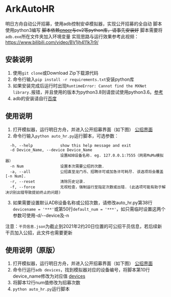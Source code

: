 # ArkAutoHR
明日方舟自动公开招募，使用adb控制安卓模拟器，实现公开招募的全自动
脚本使用python3编写
~~脚本依赖[cnocr](https://github.com/breezedeus/cnocr)与cv2等python库，请事先安装好~~
脚本需要将`adb.exe`所在文件夹加入环境变量
实现思路与运行效果参考此视频：https://www.bilibili.com/video/BV1jh411k7r9/

## 安装说明
1. 使用`git clone`或Download Zip下载源代码
2. 命令行输入`pip install -r requirements.txt`安装python库
3. 如果安装完成后运行时出现`RuntimeError: Cannot find the MXNet library.`报错，并且使用的版本为python3.8则请尝试使用python3.6。[参考](https://github.com/apache/incubator-mxnet/issues/17719)
4. adb的安装请自行[百度](https://jingyan.baidu.com/article/22fe7cedf67e353002617f25.html)

## 使用说明
1. 打开模拟器，运行明日方舟，并进入公开招募界面（如下图）
[公招界面](fig/公招界面.png)
2. 命令行输入`python auto_hr.py`运行脚本，可选参数：
```
  -h, --help            show this help message and exit
  -d Device_Name, --device Device_Name
                        设置ADB设备名称. eg. 127.0.0.1:7555（网易MuMu模拟器）
  -n Num                设置本次需要公招的次数.
  -a, --all             公招直至龙门币、招聘许可或加急许可耗尽. 该选项将会覆盖[-n Num].
  -r, --reset           清除历史记录.
  -f, --force           无视检查，强制运行至指定次数或出错. (此选项可能有助于解决识别出错导致提前终止的问题)
  ```
3. 如果需要设置默认ADB设备名称或公招次数，请修改auto_hr.py第38行`devicename = '***'`或第50行`default_num = '***'`，如只需临时设置这两个参数可使用-d/--device及-n

注意：`干员信息.json`为截止到2021年2约20日位置的可公招干员信息，若后续新干员加入公招，此文件也需要更新

## 使用说明（原版）
1. 打开模拟器，运行明日方舟，并进入公开招募界面（如下图） 
[公招界面](fig/公招界面.png)
2. 命令行运行`adb devices`，找到模拟器对应的设备编号，将脚本第10行device_name修改为对应值 
[devices](fig/devices.png)
3. 将脚本12行num值修改为招募次数 
4. `python auto_hr.py`运行脚本 